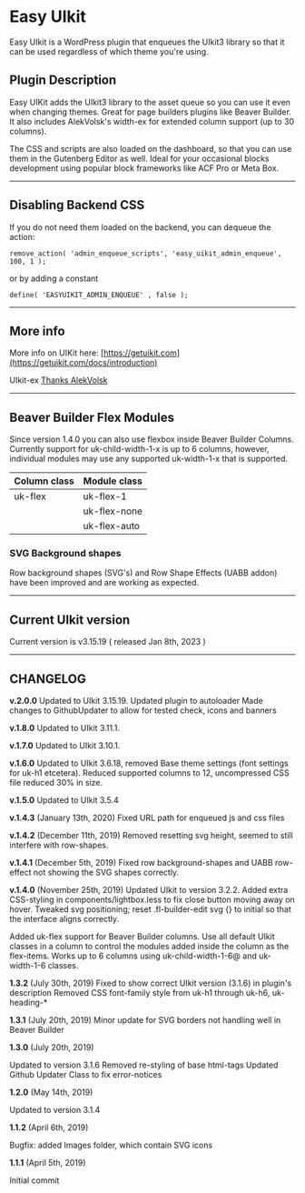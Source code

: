 
# Easy UIkit


Easy UIkit is a WordPress plugin that enqueues the UIkit3 library so that it can be used regardless of which theme you're using.

## Plugin Description

Easy UIKit adds the UIkit3 library to the asset queue so you can use it even when changing themes. Great for page builders plugins like Beaver Builder. It also includes AlekVolsk's width-ex for extended column support (up to 30 columns).

The CSS and scripts are also loaded on the dashboard, so that you can use them in the Gutenberg Editor as well. Ideal for your occasional blocks development using popular block frameworks like ACF Pro or Meta Box.

---

## Disabling Backend CSS


If you do not need them loaded on the backend, you can dequeue the action:

`
    remove_action( 'admin_enqueue_scripts', 'easy_uikit_admin_enqueue', 100, 1 );
`

or by adding a constant

`
    define( 'EASYUIKIT_ADMIN_ENQUEUE' , false );
`

---
## More info

More info on UIKit here: [https://getuikit.com](https://getuikit.com/docs/introduction)

UIkit-ex [Thanks AlekVolsk](https://github.com/master3-blank-template/UIkit-Ex)

---

## Beaver Builder Flex Modules
Since version 1.4.0 you can also use flexbox inside Beaver Builder Columns. Currently support for uk-child-width-1-x is up to 6 columns, however, individual modules may use any supported uk-width-1-x that is supported.


|Column class|Module class |
|--|--|
|uk-flex  |uk-flex-1  |
| | uk-flex-none
| | uk-flex-auto


### **SVG Background shapes**

Row background shapes (SVG's) and Row Shape Effects (UABB addon) have been improved and are working as expected.

---
## Current UIkit version
Current version is v3.15.19 ( released Jan 8th, 2023 )

---

## CHANGELOG

**v.2.0.0**
Updated to UIkit 3.15.19.
Updated plugin to autoloader
Made changes to GithubUpdater to allow for tested check, icons and banners

**v.1.8.0** 
Updated to UIkit 3.11.1.

**v.1.7.0** 
Updated to UIkit 3.10.1.

**v.1.6.0** 
Updated to UIkit 3.6.18, removed Base theme settings (font settings for uk-h1 etcetera). Reduced supported columns to 12, uncompressed CSS file reduced 30% in size.

**v.1.5.0** 
Updated to UIkit 3.5.4

**v.1.4.3** (January 13th, 2020)
Fixed URL path for enqueued js and css files

**v.1.4.2** (December 11th, 2019)
Removed resetting svg height, seemed to still interfere with row-shapes.

**v.1.4.1** (December 5th, 2019)
Fixed row background-shapes and UABB row-effect not showing the SVG shapes correctly.

**v.1.4.0** (November 25th, 2019)
Updated UIkit to version 3.2.2.
Added extra CSS-styling in components/lightbox.less to fix close button moving away on hover.
Tweaked svg positioning; reset .fl-builder-edit svg {} to initial so that the interface aligns correctly.

Added uk-flex support for Beaver Builder columns. Use all default UIkit classes in a column to control the modules added inside the column as the flex-items. Works up to 6 columns using uk-child-width-1-6@ and uk-width-1-6 classes.

**1.3.2** (July 30th, 2019)
Fixed to show correct UIkit version (3.1.6) in plugin's description
Removed CSS font-family style from uk-h1 through uk-h6, uk-heading-*

**1.3.1** (July 20th, 2019)
Minor update for SVG borders not handling well in Beaver Builder

**1.3.0** (July 20th, 2019)

Updated to version 3.1.6
Removed re-styling of base html-tags
Updated Github Updater Class to fix error-notices


**1.2.0** (May 14th, 2019)

Updated to version 3.1.4

**1.1.2** (April 6th, 2019)

Bugfix: added Images folder, which contain SVG icons

**1.1.1** (April 5th, 2019)

Initial commit
